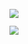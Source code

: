 ![](https://tva1.sinaimg.cn/large/0081Kckwgy1glzc0bvr8bj30t01c113h.jpg)

![](https://tva1.sinaimg.cn/large/0081Kckwgy1glzc3utmcmj30rh1dsqef.jpg)

